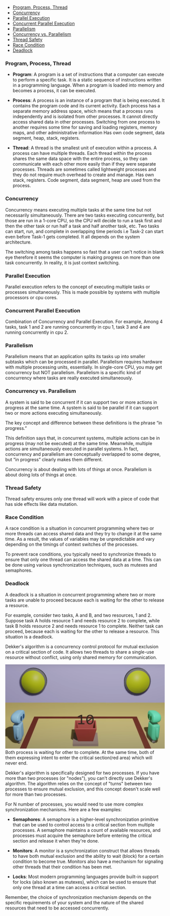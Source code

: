 - [Program, Process, Thread](#program-process-thread)
- [Concurrency](#concurrency)
- [Parallel Execution](#parallel-execution)
- [Concurrent Parallel Execution](#concurrent-parallel-execution)
- [Parallelism](#parallelism)
- [Concurrency vs. Parallelism](#concurrency-vs-parallelism)
- [Thread Safety](#thread-safety)
- [Race Condition](#race-condition)
- [Deadlock](#deadlock)

### Program, Process, Thread

-   **Program**: A program is a set of instructions that a computer can execute to perform a specific task. It is a static sequence of instructions written in a programming language. When a program is loaded into memory and becomes a process, it can be executed.

-   **Process**: A process is an instance of a program that is being executed. It contains the program code and its current activity. Each process has a separate memory address space, which means that a process runs independently and is isolated from other processes. It cannot directly access shared data in other processes. Switching from one process to another requires some time for saving and loading registers, memory maps, and other administrative information Has own code segment, data segment, heap, stack, registers.

-   **Thread**: A thread is the smallest unit of execution within a process. A process can have multiple threads. Each thread within the process shares the same data space with the entire process, so they can communicate with each other more easily than if they were separate processes. Threads are sometimes called lightweight processes and they do not require much overhead to create and manage. Has own stack, registers. Code segment, data segment, heap are used from the process.

### Concurrency

Concurrency means executing multiple tasks at the same time but not necessarily simultaneously. There are two tasks executing concurrently, but those are run in a 1-core CPU, so the CPU will decide to run a task first and then the other task or run half a task and half another task, etc. Two tasks can start, run, and complete in overlapping time periods i.e Task-2 can start even before Task-1 gets completed. It all depends on the system architecture.

The switching among tasks happens so fast that a user can't notice in blank eye therefore it seems the computer is making progress on more than one task concurrently. In reality, it is just context switching.

### Parallel Execution

Parallel execution refers to the concept of executing multiple tasks or processes simultaneously. This is made possible by systems with multiple processors or cpu cores.

### Concurrent Parallel Execution

Combination of Concurrency and Parallel Execution. For example, Among 4 tasks, task 1 and 2 are running concurrently in cpu 1, task 3 and 4 are running concurrently in cpu 2.

### Parallelism

Parallelism means that an application splits its tasks up into smaller subtasks which can be processed in parallel. Parallelism requires hardware with multiple processing units, essentially. In single-core CPU, you may get concurrency but NOT parallelism. Parallelism is a specific kind of concurrency where tasks are really executed simultaneously.

### Concurrency vs. Parallelism

A system is said to be concurrent if it can support two or more actions in progress at the same time. A system is said to be parallel if it can support two or more actions executing simultaneously.

The key concept and difference between these definitions is the phrase “in progress.”

This definition says that, in concurrent systems, multiple actions can be in progress (may not be executed) at the same time. Meanwhile, multiple actions are simultaneously executed in parallel systems. In fact, concurrency and parallelism are conceptually overlapped to some degree, but “in progress” clearly makes them different.

Concurrency is about dealing with lots of things at once. Parallelism is about doing lots of things at once.

### Thread Safety

Thread safety ensures only one thread will work with a piece of code that has side effects like data mutation.

### Race Condition

A race condition is a situation in concurrent programming where two or more threads can access shared data and they try to change it at the same time. As a result, the values of variables may be unpredictable and vary depending on the timings of context switches of the processes.

To prevent race conditions, you typically need to synchronize threads to ensure that only one thread can access the shared data at a time. This can be done using various synchronization techniques, such as mutexes and semaphores.

### Deadlock

A deadlock is a situation in concurrent programming where two or more tasks are unable to proceed because each is waiting for the other to release a resource.

For example, consider two tasks, A and B, and two resources, 1 and 2. Suppose task A holds resource 1 and needs resource 2 to complete, while task B holds resource 2 and needs resource 1 to complete. Neither task can proceed, because each is waiting for the other to release a resource. This situation is a deadlock.

Dekker's algorithm is a concurrency control protocol for mutual exclusion on a critical section of code. It allows two threads to share a single-use resource without conflict, using only shared memory for communication.

![](./img/deadlock.PNG)
Both process is waiting for other to complete. At the same time, both of them expressing intent to enter the critical section(red area) which will never end.

Dekker's algorithm is specifically designed for two processes. If you have more than two processes (or "nodes"), you can't directly use Dekker's algorithm. The algorithm relies on the concept of "turns" between two processes to ensure mutual exclusion, and this concept doesn't scale well for more than two processes.

For N number of processes, you would need to use more complex synchronization mechanisms. Here are a few examples:

-   **Semaphores**: A semaphore is a higher-level synchronization primitive that can be used to control access to a critical section from multiple processes. A semaphore maintains a count of available resources, and processes must acquire the semaphore before entering the critical section and release it when they're done.

-   **Monitors**: A monitor is a synchronization construct that allows threads to have both mutual exclusion and the ability to wait (block) for a certain condition to become true. Monitors also have a mechanism for signaling other threads that their condition has been met.

-   **Locks**: Most modern programming languages provide built-in support for locks (also known as mutexes), which can be used to ensure that only one thread at a time can access a critical section.

Remember, the choice of synchronization mechanism depends on the specific requirements of your system and the nature of the shared resources that need to be accessed concurrently.

